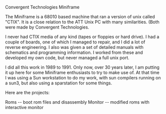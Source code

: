 Convergent Technologies Miniframe

The Miniframe is a 68010 based machine that ran a version of unix
called "CTIX".  It is a close relation to the ATT Unix PC with many
similarities.  (Both were made by Convergent Technologies.

<p>
I never had CTIX media of any kind (tapes or floppies or hard drive).
I had a couple of boards, one of which I managed to repair, and I did
a lot of reverse engineering.  I also was given a set of detailed manuals
with schematics and programming information.  I worked from these and
developed my own code, but never managed a full unix port.

<p>
I did all this work in 1989 to 1991.  Only now, over 30 years later,
I am putting it up here for some Miniframe enthusiasts to try to
make use of.  At that time I was using a Sun workstation to do my
work, with sun compilers running on a sun3, but also using a
sparstation for some things.

<p>
Here are the projects:

Roms -- boot rom files and disassembly
Monitor -- modified roms with interactive monitor

